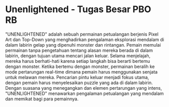 
# Unenlightened - Tugas Besar PBO RB

"UNENLIGHTENED" adalah sebuah permainan petualangan berjenis Pixel Art dan Top-Down yang menghadirkan pengalaman eksplorasi mendalam di dalam labirin gelap yang dipenuhi monster dan rintangan. Pemain memulai permainan tanpa pengetahuan tentang alasan mereka berada di dalam labirin, dengan tujuan utama mencari jalan keluar. Selama menjelajah, mereka harus berhati-hati karena setiap langkah bisa berarti bertemu dengan monster. Ketika bertemu dengan monster, permainan beralih ke mode pertarungan real-time dimana pemain harus menggunakan senjata untuk melawan mereka. Pencarian pintu keluar menjadi fokus utama, dengan pemain harus menyelesaikan puzzle yang ada di dalam labirin. Dengan suasana yang menegangkan dan elemen pertarungan yang intens, "UNENLIGHTENED" menawarkan pengalaman petualangan yang mendalam dan memikat bagi para pemainnya.

